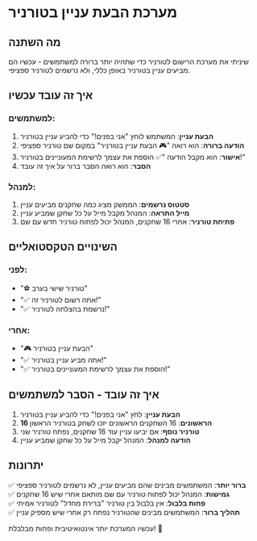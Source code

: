 # מערכת הבעת עניין בטורניר

## מה השתנה

שיניתי את מערכת הרישום לטורניר כדי שתהיה יותר ברורה למשתמשים - עכשיו הם מביעים עניין בטורניר באופן כללי, ולא נרשמים לטורניר ספציפי.

## איך זה עובד עכשיו

### למשתמשים:
1. **הבעת עניין**: המשתמש לוחץ "אני בפנים!" כדי להביע עניין בטורניר
2. **הודעה ברורה**: הוא רואה "🎮 הבעת עניין בטורניר" במקום שם טורניר ספציפי
3. **אישור**: הוא מקבל הודעה "✅ הוספת את עצמך לרשימת המעוניינים בטורניר!"
4. **הסבר**: הוא רואה הסבר ברור על איך זה עובד

### למנהל:
1. **סטטוס נרשמים**: הממשק מציג כמה שחקנים מביעים עניין
2. **מייל התראה**: המנהל מקבל מייל על כל שחקן שמביע עניין
3. **פתיחת טורניר**: אחרי 16 שחקנים, המנהל יכול לפתוח טורניר חדש עם שם

## השינויים הטקסטואליים

### לפני:
- "⚽ טורניר שישי בערב"
- "✅ אתה רשום לטורניר זה!"
- "✅ נרשמת בהצלחה לטורניר!"

### אחרי:
- "🎮 הבעת עניין בטורניר"
- "✅ אתה מביע עניין בטורניר!"
- "✅ הוספת את עצמך לרשימת המעוניינים בטורניר!"

## איך זה עובד - הסבר למשתמשים

1. **הבעת עניין**: לחץ "אני בפנים!" כדי להביע עניין בטורניר
2. **16 הראשונים**: 16 השחקנים הראשונים יזכו לשחק בטורניר הראשון
3. **טורניר נוסף**: אם יביעו עניין עוד 16 שחקנים, נפתח טורניר שני
4. **הודעה למנהל**: המנהל יקבל מייל על כל שחקן שמביע עניין

## יתרונות

✅ **ברור יותר**: המשתמשים מבינים שהם מביעים עניין, לא נרשמים לטורניר ספציפי  
✅ **גמישות**: המנהל יכול לפתוח טורניר עם שם מותאם אחרי שיש 16 שחקנים  
✅ **פחות בלבול**: אין בלבול בין טורניר "ברירת מחדל" לטורניר אמיתי  
✅ **תהליך ברור**: המשתמשים מבינים שהטורניר נפתח רק אחרי שיש מספיק עניין  

עכשיו המערכת יותר אינטואיטיבית ופחות מבלבלת! 🎉
